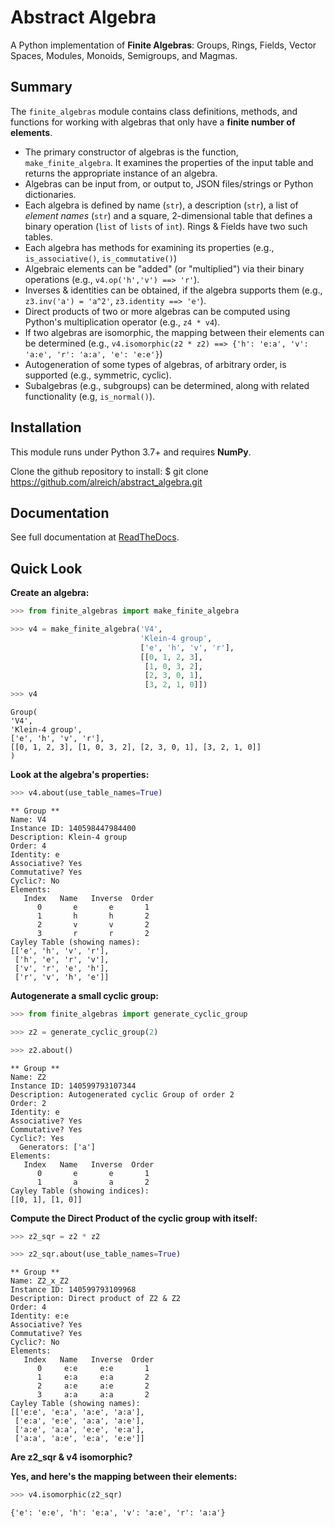 # Abstract Algebra

A Python implementation of **Finite Algebras**: Groups, Rings, Fields, Vector Spaces, Modules, Monoids, Semigroups, and Magmas.

## Summary

The ``finite_algebras`` module contains class definitions, methods, and functions for working with algebras that only have a **finite number of elements**.

* The primary constructor of algebras is the function, ``make_finite_algebra``. It examines the properties of the input table and returns the appropriate instance of an algebra.
* Algebras can be input from, or output to, JSON files/strings or Python dictionaries.
* Each algebra is defined by name (``str``), a description (``str``), a list of *element names* (``str``) and a square, 2-dimensional table that defines a binary operation (``list`` of ``lists`` of ``int``).  Rings & Fields have two such tables.
* Each algebra has methods for examining its properties (e.g., ``is_associative()``, ``is_commutative()``)
* Algebraic elements can be "added" (or "multiplied") via their binary operations (e.g., ``v4.op('h','v') ==> 'r'``).
* Inverses & identities can be obtained, if the algebra supports them (e.g., ``z3.inv('a') = 'a^2'``, ``z3.identity ==> 'e'``).
* Direct products of two or more algebras can be computed using Python's multiplication operator (e.g., ``z4 * v4``).
* If two algebras are isomorphic, the mapping between their elements can be determined (e.g., ``v4.isomorphic(z2 * z2) ==> {'h': 'e:a', 'v': 'a:e', 'r': 'a:a', 'e': 'e:e'}``)
* Autogeneration of some types of algebras, of arbitrary order, is supported (e.g., symmetric, cyclic).
* Subalgebras (e.g., subgroups) can be determined, along with related functionality (e.g, ``is_normal()``).

## Installation

This module runs under Python 3.7+ and requires **NumPy**.

Clone the github repository to install:
$ git clone https://github.com/alreich/abstract_algebra.git
## Documentation

See full documentation at [ReadTheDocs](https://abstract-algebra.readthedocs.io/en/latest/index.html).

## Quick Look

**Create an algebra:**


```python
>>> from finite_algebras import make_finite_algebra

>>> v4 = make_finite_algebra('V4',
                             'Klein-4 group',
                             ['e', 'h', 'v', 'r'],
                             [[0, 1, 2, 3],
                              [1, 0, 3, 2],
                              [2, 3, 0, 1],
                              [3, 2, 1, 0]])
>>> v4
```




    Group(
    'V4',
    'Klein-4 group',
    ['e', 'h', 'v', 'r'],
    [[0, 1, 2, 3], [1, 0, 3, 2], [2, 3, 0, 1], [3, 2, 1, 0]]
    )



**Look at the algebra's properties:**


```python
>>> v4.about(use_table_names=True)
```

    
    ** Group **
    Name: V4
    Instance ID: 140598447984400
    Description: Klein-4 group
    Order: 4
    Identity: e
    Associative? Yes
    Commutative? Yes
    Cyclic?: No
    Elements:
       Index   Name   Inverse  Order
          0       e       e       1
          1       h       h       2
          2       v       v       2
          3       r       r       2
    Cayley Table (showing names):
    [['e', 'h', 'v', 'r'],
     ['h', 'e', 'r', 'v'],
     ['v', 'r', 'e', 'h'],
     ['r', 'v', 'h', 'e']]


**Autogenerate a small cyclic group:**


```python
>>> from finite_algebras import generate_cyclic_group

>>> z2 = generate_cyclic_group(2)

>>> z2.about()
```

    
    ** Group **
    Name: Z2
    Instance ID: 140599793107344
    Description: Autogenerated cyclic Group of order 2
    Order: 2
    Identity: e
    Associative? Yes
    Commutative? Yes
    Cyclic?: Yes
      Generators: ['a']
    Elements:
       Index   Name   Inverse  Order
          0       e       e       1
          1       a       a       2
    Cayley Table (showing indices):
    [[0, 1], [1, 0]]


**Compute the Direct Product of the cyclic group with itself:**


```python
>>> z2_sqr = z2 * z2

>>> z2_sqr.about(use_table_names=True)
```

    
    ** Group **
    Name: Z2_x_Z2
    Instance ID: 140599793109968
    Description: Direct product of Z2 & Z2
    Order: 4
    Identity: e:e
    Associative? Yes
    Commutative? Yes
    Cyclic?: No
    Elements:
       Index   Name   Inverse  Order
          0     e:e     e:e       1
          1     e:a     e:a       2
          2     a:e     a:e       2
          3     a:a     a:a       2
    Cayley Table (showing names):
    [['e:e', 'e:a', 'a:e', 'a:a'],
     ['e:a', 'e:e', 'a:a', 'a:e'],
     ['a:e', 'a:a', 'e:e', 'e:a'],
     ['a:a', 'a:e', 'e:a', 'e:e']]


**Are z2_sqr & v4 isomorphic?**

**Yes, and here's the mapping between their elements:**


```python
>>> v4.isomorphic(z2_sqr)
```




    {'e': 'e:e', 'h': 'e:a', 'v': 'a:e', 'r': 'a:a'}


